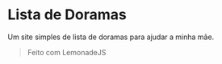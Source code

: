 # Lista de Doramas

 Um site simples de lista de doramas para ajudar a minha mãe. 

 > Feito com LemonadeJS